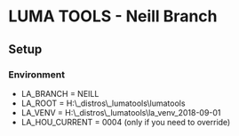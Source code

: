 # LUMA TOOLS - Neill Branch


## Setup
### Environment
  * LA_BRANCH = NEILL  
  * LA_ROOT   = H:\\_distros\\_lumatools\\lumatools  
  * LA_VENV   = H:\\_distros\\_lumatools\\la_venv_2018-09-01  
  * LA_HOU_CURRENT = 0004 (only if you need to override)
 